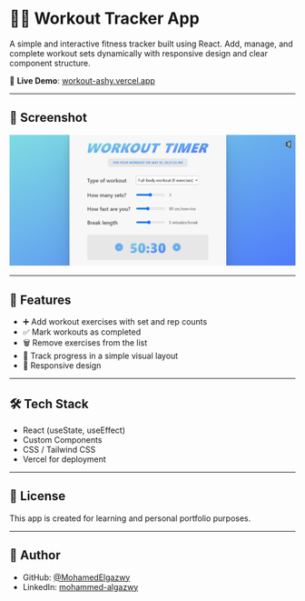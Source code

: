 # 🏋️‍♂️ Workout Tracker App

A simple and interactive fitness tracker built using React. Add, manage, and complete workout sets dynamically with responsive design and clear component structure.

🔗 **Live Demo**: [workout-ashy.vercel.app](https://workout-ashy.vercel.app)

---

## 📸 Screenshot

![Workout Screenshot](https://github.com/MohamedElgazwy/workout/raw/main/screenshot.png)

---

## 🚀 Features

- ➕ Add workout exercises with set and rep counts
- ✅ Mark workouts as completed
- 🗑️ Remove exercises from the list
- 💪 Track progress in a simple visual layout
- 📱 Responsive design

---

## 🛠️ Tech Stack

- React (useState, useEffect)
- Custom Components
- CSS / Tailwind CSS
- Vercel for deployment

---

## 📄 License

This app is created for learning and personal portfolio purposes.

---

## 👤 Author

- GitHub: [@MohamedElgazwy](https://github.com/MohamedElgazwy)
- LinkedIn: [mohammed-algazwy](https://www.linkedin.com/in/mohammed-algazwy-3092031b7/)
